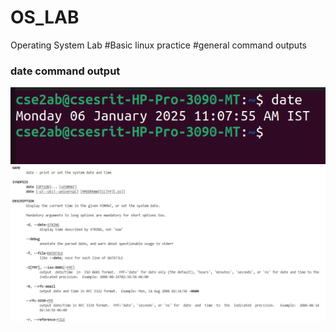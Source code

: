# OS_LAB
Operating System Lab
#Basic linux practice
#general command outputs
### date command output
![date command output](date.png)
![dateman command manual](dateman.png)
